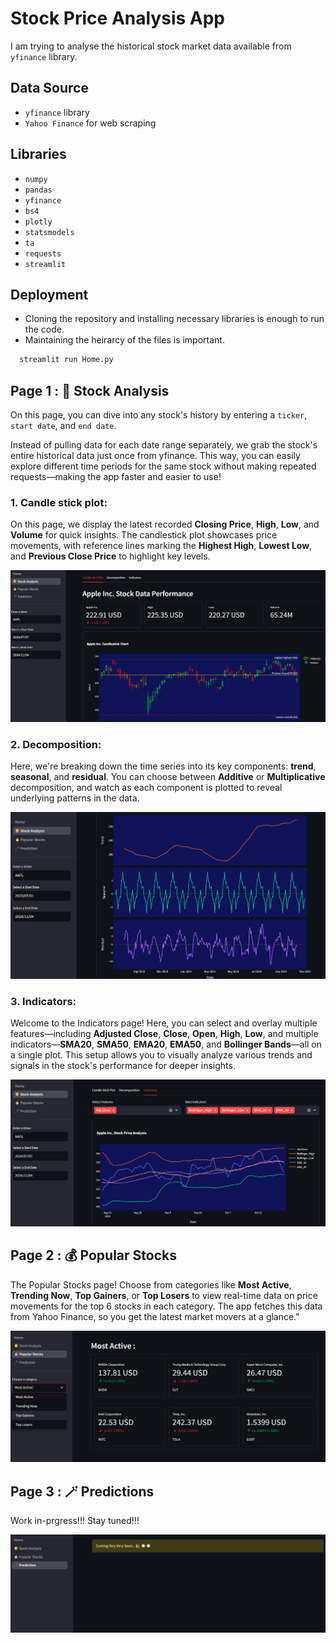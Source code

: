 
# Stock Price Analysis App

I am trying to analyse the historical stock market data available from `yfinance` library.

## Data Source

 - `yfinance` library
 - `Yahoo Finance` for web scraping

## Libraries
- `numpy`
- `pandas`
- `yfinance`
- `bs4`
- `plotly`
- `statsmodels`
- `ta`
- `requests`
- `streamlit`

## Deployment

- Cloning the repository and installing necessary libraries is enough to run the code.
- Maintaining the heirarcy of the files is important.

```bash
  streamlit run Home.py
```
## Page 1 : 🧐 Stock Analysis


On this page, you can dive into any stock's history by entering a `ticker`, `start date`, and `end date`.

Instead of pulling data for each date range separately, we grab the stock's entire historical data just once from yfinance. This way, you can easily explore different time periods for the same stock without making repeated requests—making the app faster and easier to use!


### 1. Candle stick plot:
On this page, we display the latest recorded **Closing Price**, **High**, **Low**, and **Volume** for quick insights. The candlestick plot showcases price movements, with reference lines marking the **Highest High**, **Lowest Low**, and **Previous Close Price** to highlight key levels.

![Candle stick plot](images/candlestickplot.png)

### 2. Decomposition:

Here, we're breaking down the time series into its key components: **trend**, **seasonal**, and **residual**. You can choose between **Additive** or **Multiplicative** decomposition, and watch as each component is plotted to reveal underlying patterns in the data.

![Decomposition](images/Decomposition.png)

### 3. Indicators:
Welcome to the Indicators page! Here, you can select and overlay multiple features—including **Adjusted Close**, **Close**, **Open**, **High**, **Low**, and multiple indicators—**SMA20**, **SMA50**, **EMA20**, **EMA50**, and **Bollinger Bands**—all on a single plot. This setup allows you to visually analyze various trends and signals in the stock's performance for deeper insights.

![Indicators](images/indicators.png)

## Page 2 : 💰 Popular Stocks

The Popular Stocks page! Choose from categories like **Most Active**, **Trending Now**, **Top Gainers**, or **Top Losers** to view real-time data on price movements for the top 6 stocks in each category. The app fetches this data from Yahoo Finance, so you get the latest market movers at a glance."

![Most Active Stocks](images/popularstocks.png)

## Page 3 : 🪄 Predictions

Work in-prgress!!! Stay tuned!!!

![Coming Soon](images/Predictions.png)

